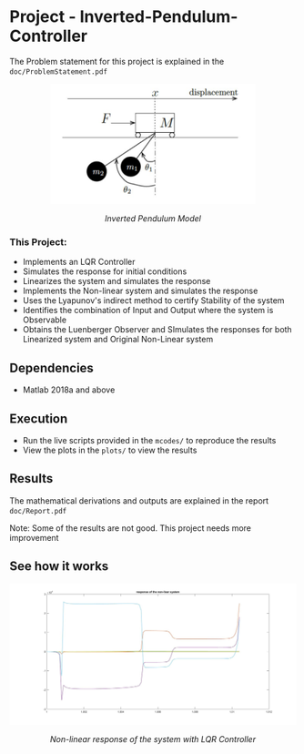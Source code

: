 # Project - Inverted-Pendulum-Controller
The Problem statement for this project is explained in the `doc/ProblemStatement.pdf`

<p align="center">
<img src="images/InvertedPendulum.JPG" alt="InvPen" width="360">
</p>
<p align="center">
<em>Inverted Pendulum Model</em>
</p>

### This Project:

* Implements an LQR Controller
* Simulates the response for initial conditions
* Linearizes the system and simulates the response
* Implements the Non-linear system and simulates the response
* Uses the Lyapunov's indirect method to certify Stability of the system
* Identifies the combination of Input and Output where the system is Observable
* Obtains the Luenberger Observer and SImulates the responses for both Linearized system and Original Non-Linear system

## Dependencies

* Matlab 2018a and above

## Execution

* Run the live scripts provided in the `mcodes/` to reproduce the results
* View the plots in the `plots/` to view the results

## Results
The mathematical derivations and outputs are explained in the report `doc/Report.pdf` 

Note: Some of the results are not good. This project needs more improvement

## See how it works

<p align="center">
<img src="images/Non-linear response with LQR.jpg" alt="LQR">
</p>
<p align="center">
<em>Non-linear response of the system with LQR Controller</em>
</p>
